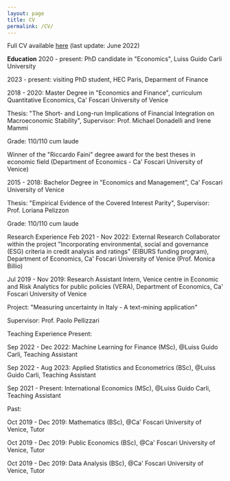 ```yaml
---
layout: page
title: CV
permalink: /CV/
---
```


Full CV available [here](https://www.dropbox.com/s/auwzhtjmo37omlx/CV.pdf?dl=0) (last update: June 2022)

****Education****
2020 - present: PhD candidate in "Economics", Luiss Guido Carli University

2023 - present: visiting PhD student, HEC Paris, Deparment of Finance

2018 - 2020: Master Degree in "Economics and Finance", curriculum Quantitative Economics, Ca' Foscari University of Venice

Thesis: "The Short- and Long-run Implications of Financial Integration on Macroeconomic Stability", Supervisor: Prof. Michael Donadelli and Irene Mammi

Grade: 110/110 cum laude 

Winner of the "Riccardo Faini" degree award for the best theses in economic field (Department of Economics - Ca' Foscari University of Venice)

2015 - 2018: Bachelor Degree in "Economics and Management", Ca' Foscari University of Venice

Thesis: "Empirical Evidence of the Covered Interest Parity", Supervisor: Prof. Loriana Pelizzon

Grade: 110/110 cum laude

Research Experience
Feb 2021 - Nov 2022: External Research Collaborator within the project  "Incorporating environmental, social and governance (ESG) criteria in credit analysis and ratings" (EIBURS funding program), Department of Economics, Ca' Foscari University of Venice (Prof. Monica Billio)

Jul 2019 - Nov 2019: Research Assistant Intern, Venice centre in Economic and Risk Analytics for public policies (VERA), Department of Economics, Ca' Foscari University of Venice

Project: "Measuring uncertainty in Italy  - A text-mining application" 

Supervisor: Prof. Paolo Pellizzari

Teaching Experience
Present:

Sep 2022 - Dec 2022: Machine Learning for Finance (MSc), @Luiss Guido Carli, Teaching Assistant

Sep 2022 - Aug 2023: Applied Statistics and Econometrics (BSc), @Luiss Guido Carli, Teaching Assistant

Sep 2021 - Present: International Economics (MSc),  @Luiss Guido Carli, Teaching Assistant 

Past:

Oct 2019 - Dec 2019: Mathematics (BSc), @Ca' Foscari University of Venice, Tutor

Oct 2019 - Dec 2019: Public Economics (BSc), @Ca' Foscari University of Venice, Tutor

Oct 2019 - Dec 2019: Data Analysis (BSc), @Ca' Foscari University of Venice, Tutor
